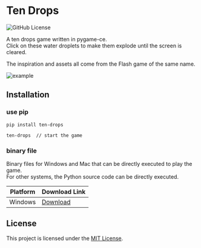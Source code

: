 # Ten Drops

![GitHub License](https://img.shields.io/github/license/chyok/ten-drops)

A ten drops game written in pygame-ce.  
Click on these water droplets to make them explode until the screen is cleared.

The inspiration and assets all come from the Flash game of the same name.

![example](https://github.com/chyok/ten-drops/assets/32629225/b8409169-dd31-4912-a91e-5fed288a833c)

## Installation

### use pip
```commandline
pip install ten-drops

ten-drops  // start the game 
```

### binary file

Binary files for Windows and Mac that can be directly executed to play the game.  
For other systems, the Python source code can be directly executed.

| Platform | Download Link                                    | 
|----------|--------------------------------------------------|
| Windows  | [Download](https://example.com/windows-download) |


## License

This project is licensed under the [MIT License](LICENSE).

